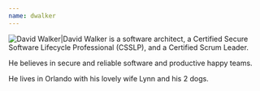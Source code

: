 ```yaml
---
name: dwalker
---
```


![David Walker](https://www.gravatar.com/avatar/a8c11640fc00c7c10db85d6e725993e5?s=200)|David Walker is a software architect, a Certified Secure Software Lifecycle Professional (CSSLP), and a Certified Scrum Leader.

He believes in secure and reliable software and productive happy teams.

He lives in Orlando with his lovely wife Lynn and his 2 dogs.

